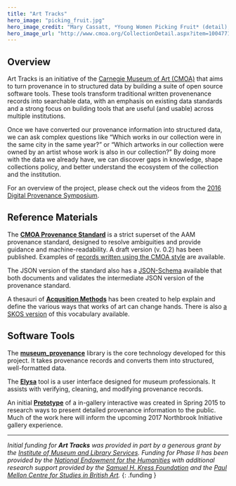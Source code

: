 ```yaml
---
title: "Art Tracks"
hero_image: "picking_fruit.jpg"
hero_image_credit: "Mary Cassatt, *Young Women Picking Fruit* (detail), 1894. Carnegie Museum of Art, Patron Arts Fund, 22.8."
hero_image_url: "http://www.cmoa.org/CollectionDetail.aspx?item=1004771"
---
```



## Overview

Art Tracks is an initiative of the [Carnegie Museum of Art (CMOA)](http://www.cmoa.org) that aims to turn provenance in to structured data by building a suite of open source software tools.  These tools transform traditional written provenenance records into searchable data, with an emphasis on existing data standards and a strong focus on building tools that are useful (and usable) across multiple institutions.
  
Once we have converted our provenance information into structured data, we can ask complex questions like “Which works in our collection were in the same city in the same year?” or “Which artworks in our collection were owned by an artist whose work is also in our collection?” By doing more with the data we already have, we can discover gaps in knowledge, shape collections policy, and better understand the ecosystem of the collection and the institution. 

For an overview of the project, please check out the videos from the [2016 Digital Provenance Symposium](/pages/scholars_day_2016).


## Reference Materials

The [**CMOA Provenance Standard**](/reference/standard) is a strict superset of the AAM provenance standard, designed to resolve ambiguities and provide guidance and machine-readability. A draft version (v. 0.2) has been published.  Examples of [records written using the CMOA style](/pages/example_records) are available.

The JSON version of the standard also has a [JSON-Schema](/provenance_schema.json) available that both documents and validates the intermediate JSON version of the provenance standard.

A thesauri of [**Acqusition Methods**](/reference/acquisition_methods) has been created to help explain and define the various ways that works of art can change hands.  There is also [a SKOS version](/acquisition_methods.ttl) of this vocabulary available.



## Software Tools

The [**museum_provenance**](https://github.com/cmoa/museum_provenance) library is the core technology developed for this project.  It takes provenance records and converts them into structured, well-formatted data.

The [**Elysa**](https://github.com/cmoa/elysa) tool is a user interface designed for museum professionals.  It assists with verifying, cleaning, and modifying provenance records. 

An initial [**Prototype**](https://github.com/arttracks/provenance-interactive) of a in-gallery interactive was created in Spring 2015 to research ways to present detailed provenance information to the public.  Much of the work here will inform the upcoming 2017 Northbrook Initiative gallery experience.


---

*Initial funding for **Art Tracks** was provided in part by a generous grant by the [Institute of Museum and Library Services](http://www.imls.gov).  Funding for Phase II has been provided by the [National Endowment for the Humanities](http://www.neh.gov/) with additional research support provided by the [Samuel H. Kress Foundation](http://www.kressfoundation.org) and the [Paul Mellon Centre for Studies in British Art](http://www.paul-mellon-centre.ac.uk/).*
{: .funding }